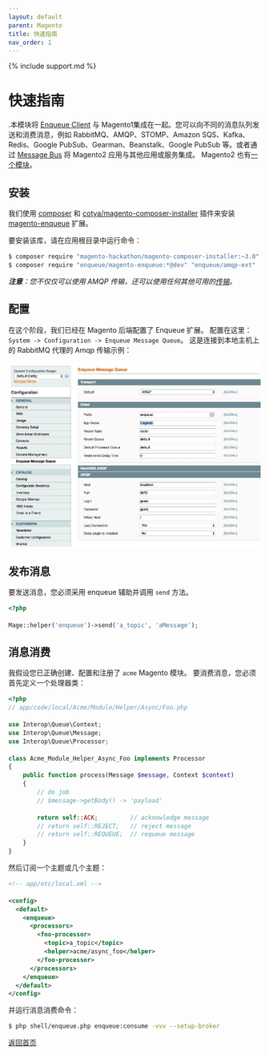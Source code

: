 ```yaml
---
layout: default
parent: Magento
title: 快速指南
nav_order: 1
---
```

{% include support.md %}

# 快速指南

.本模块将 [Enqueue Client](../client/quick_tour.md) 与 Magento1集成在一起。您可以向不同的消息队列发送和消费消息，例如 RabbitMQ、AMQP、STOMP、Amazon SQS、Kafka、Redis、Google PubSub、Gearman、Beanstalk、Google PubSub 等。或者通过 [Message Bus](../client/message_bus.md) 将 Magento2 应用与其他应用或服务集成。
Magento2 也有[一个模块](../magento2/quick_tour.md)。

## 安装

我们使用 [composer](https://getcomposer.org/) 和 [cotya/magento-composer-installer](https://github.com/Cotya/magento-composer-installer) 插件来安装 [magento-enqueue](https://github.com/php-enqueue/magento-enqueue) 扩展。

要安装该库，请在应用根目录中运行命令：

```bash
$ composer require "magento-hackathon/magento-composer-installer:~3.0"
$ composer require "enqueue/magento-enqueue:*@dev" "enqueue/amqp-ext"
```

_**注意**：您不仅仅可以使用 AMQP 传输，还可以使用任何其他可用的[传输](../transport)。_

## 配置

在这个阶段，我们已经在 Magento 后端配置了 Enqueue 扩展。
配置在这里：`System -> Configuration -> Enqueue Message Queue`。
这是连接到本地主机上的 RabbitMQ 代理的 Amqp 传输示例：


![Сonfiguration](../images/magento_enqueue_configuration.jpeg)

## 发布消息

要发送消息，您必须采用 enqueue 辅助并调用 `send` 方法。

```php
<?php

Mage::helper('enqueue')->send('a_topic', 'aMessage');
```

## 消息消费

我假设您已正确创建、配置和注册了 `acme` Magento 模块。
要消费消息，您必须首先定义一个处理器类：

```php
<?php
// app/code/local/Acme/Module/Helper/Async/Foo.php

use Interop\Queue\Context;
use Interop\Queue\Message;
use Interop\Queue\Processor;

class Acme_Module_Helper_Async_Foo implements Processor
{
    public function process(Message $message, Context $context)
    {
        // do job
        // $message->getBody() -> 'payload'

        return self::ACK;         // acknowledge message
        // return self::REJECT;   // reject message
        // return self::REQUEUE;  // requeue message
    }
}
```

然后订阅一个主题或几个主题：


```xml
<!-- app/etc/local.xml -->

<config>
  <default>
    <enqueue>
      <processors>
        <foo-processor>
          <topic>a_topic</topic>
          <helper>acme/async_foo</helper>
        </foo-processor>
      </processors>
    </enqueue>
  </default>
</config>
```

并运行消息消费命令：

```bash
$ php shell/enqueue.php enqueue:consume -vvv --setup-broker
```

[返回首页](../index.md)
